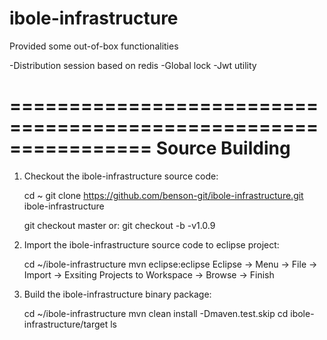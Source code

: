 # ibole-infrastructure


Provided some out-of-box functionalities

-Distribution session based on redis
-Global lock
-Jwt utility


================================================================
Source Building
================================================================

1. Checkout the ibole-infrastructure source code:

    cd ~
    git clone https://github.com/benson-git/ibole-infrastructure.git ibole-infrastructure

    git checkout master
    or: git checkout -b -v1.0.9

2. Import the ibole-infrastructure source code to eclipse project:

    cd ~/ibole-infrastructure
    mvn eclipse:eclipse
    Eclipse -> Menu -> File -> Import -> Exsiting Projects to Workspace -> Browse -> Finish

3. Build the ibole-infrastructure binary package:

    cd ~/ibole-infrastructure
    mvn clean install -Dmaven.test.skip
    cd ibole-infrastructure/target
    ls
